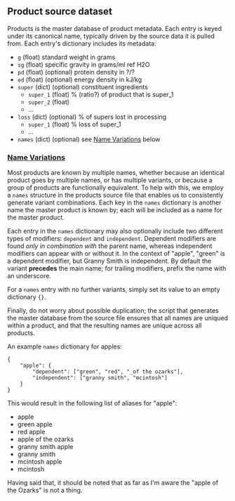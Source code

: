 ## Product source dataset

Products is the master database of product metadata. Each entry is keyed under its canonical name, typically driven by the source data it is pulled from. Each entry's dictionary includes its metadata:
 * `g` (float) standard weight in grams
 * `sg` (float) specific gravity in grams/ml ref H2O
 * `pd` (float) (optional) protein density in ?/?
 * `ed` (float) (optional) energy density in kJ/kg
 * `super` (dict) (optional) constituent ingredients
    * `super_1` (float) % (ratio?) of product that is super_1
    * `super_2` (float)
    * ...
 * `loss` (dict) (optional) % of supers lost in processing
    * `super_1` (float) % loss of super_1
    * ...
* `names` (dict) (optional) see [Name Variations](#name-variations) below

### [Name Variations](#name-variations)
Most products are known by multiple names, whether because an identical product goes by multiple names, or has multiple variants, or because a group of products are functionally equivalent. To help with this, we employ a `names` structure in the products source file that enables us to consistently generate variant combinations. Each key in the `names` dictionary is another name the master product is known by; each will be included as a name for the master product.

Each entry in the `names` dictionary may also optionally include two different types of modifiers: `dependent` and `independent`. Dependent modifiers are found *only in combination with* the parent name, whereas independent modifiers can appear with or without it. In the context of "apple", "green" is a dependent modifier, but Granny Smith is independent. By default the variant **precedes** the main name; for trailing modifiers, prefix the name with an underscore.

For a `names` entry with no further variants, simply set its value to an empty dictionary `{}`.

Finally, do not worry about possible duplication; the script that generates the master database from the source file ensures that all names are uniqued within a product, and that the resulting names are unique across all products.

An example `names` dictionary for apples:
```
{
    "apple": {
        "dependent": ["green", "red", "_of the ozarks"],
        "independent": ["granny smith", "mcintosh"]
    }
}
```

This would result in the following list of aliases for "apple":
 * apple
 * green apple
 * red apple
 * apple of the ozarks
 * granny smith apple
 * granny smith
 * mcintosh apple
 * mcintosh

Having said that, it should be noted that as far as I'm aware the "apple of the Ozarks" is not a thing.